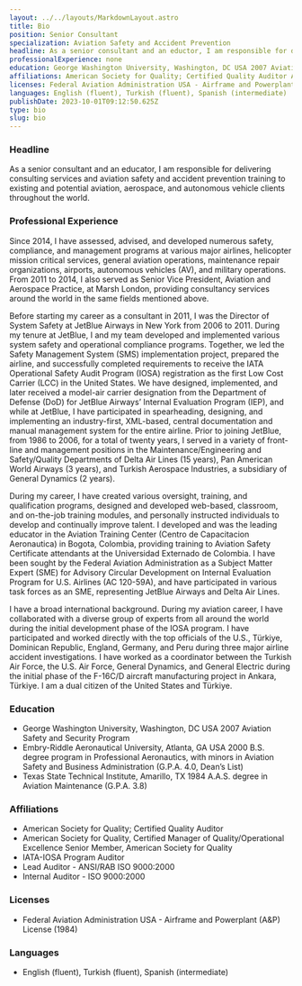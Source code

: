 ```yaml
---
layout: ../../layouts/MarkdownLayout.astro
title: Bio
position: Senior Consultant
specialization: Aviation Safety and Accident Prevention
headline: As a senior consultant and an eductor, I am responsible for delivering consulting services and aviation safety and accident prevention training to existing and potential aviation, aerospace, and autonomous vehicle clients throughout the world.
professionalExperience: none
education: George Washington University, Washington, DC USA 2007 Aviation Safety and Security Program Embry-Riddle Aeronautical University, Atlanta, GA USA 2000 B.S. degree program in Professional Aeronautics, with minors in Aviation Safety and Business Administration (G.P.A. 4.0, Dean’s List) Texas State Technical Institute, Amarillo, TX 1984 A.A.S. degree in Aviation Maintenance (G.P.A. 3.8)
affiliations: American Society for Quality; Certified Quality Auditor American Society for Quality, Certified Manager of Quality/Operational Excellence Senior Member, American Society for Quality IATA-IOSA Program Auditor Lead Auditor - ANSI/RAB ISO 9000:2000 Internal Auditor - ISO 9000:2000
licenses: Federal Aviation Administration USA - Airframe and Powerplant (A&P) License (1984)
languages: English (fluent), Turkish (fluent), Spanish (intermediate)
publishDate: 2023-10-01T09:12:50.625Z
type: bio
slug: bio
---
```


### Headline

As a senior consultant and an educator, I am responsible for delivering consulting services and aviation safety and accident prevention training to existing and potential aviation, aerospace, and autonomous vehicle clients throughout the world.

### Professional Experience

Since 2014, I have assessed, advised, and developed numerous safety, compliance, and management programs at various major airlines, helicopter mission critical services, general aviation operations, maintenance repair organizations, airports, autonomous vehicles (AV), and military operations. From 2011 to 2014, I also served as Senior Vice President, Aviation and Aerospace Practice, at Marsh London, providing consultancy services around the world in the same fields mentioned above.

Before starting my career as a consultant in 2011, I was the Director of System Safety at JetBlue Airways in New York from 2006 to 2011. During my tenure at JetBlue, I and my team developed and implemented various system safety and operational compliance programs. Together, we led the Safety Management System (SMS) implementation project, prepared the airline, and successfully completed requirements to receive the IATA Operational Safety Audit Program (IOSA) registration as the first Low Cost Carrier (LCC) in the United States. We have designed, implemented, and later received a model-air carrier designation from the Department of Defense (DoD) for JetBlue Airways’ Internal Evaluation Program (IEP), and while at JetBlue, I have participated in spearheading, designing, and implementing an industry-first, XML-based, central documentation and manual management system for the entire airline. Prior to joining JetBlue, from 1986 to 2006, for a total of twenty years, I served in a variety of front-line and management positions in the Maintenance/Engineering and Safety/Quality Departments of Delta Air Lines (15 years), Pan American World Airways (3 years), and Turkish Aerospace Industries, a subsidiary of General Dynamics (2 years).

During my career, I have created various oversight, training, and qualification programs, designed and developed web-based, classroom, and on-the-job training modules, and personally instructed individuals to develop and continually improve talent. I developed and was the leading educator in the Aviation Training Center (Centro de Capacitacion Aeronautica) in Bogota, Colombia, providing training to Aviation Safety Certificate attendants at the Universidad Externado de Colombia. I have been sought by the Federal Aviation Administration as a Subject Matter Expert (SME) for Advisory Circular Development on Internal Evaluation Program for U.S. Airlines (AC 120-59A), and have participated in various task forces as an SME, representing JetBlue Airways and Delta Air Lines.

I have a broad international background. During my aviation career, I have collaborated with a diverse group of experts from all around the world during the initial development phase of the IOSA program. I have participated and worked directly with the top officials of the U.S., Türkiye, Dominican Republic, England, Germany, and Peru during three major airline accident investigations. I have worked as a coordinator between the Turkish Air Force, the U.S. Air Force, General Dynamics, and General Electric during the initial phase of the F-16C/D aircraft manufacturing project in Ankara, Türkiye. I am a dual citizen of the United States and Türkiye.

### Education

-   George Washington University, Washington, DC USA 2007
    Aviation Safety and Security Program
-   Embry-Riddle Aeronautical University, Atlanta, GA USA 2000
    B.S. degree program in Professional Aeronautics, with minors in Aviation Safety and Business Administration (G.P.A. 4.0, Dean’s List)
-   Texas State Technical Institute, Amarillo, TX 1984
    A.A.S. degree in Aviation Maintenance (G.P.A. 3.8)

### Affiliations

-   American Society for Quality; Certified Quality Auditor
-   American Society for Quality, Certified Manager of Quality/Operational Excellence Senior Member, American Society for Quality
-   IATA-IOSA Program Auditor
-   Lead Auditor - ANSI/RAB ISO 9000:2000
-   Internal Auditor - ISO 9000:2000

### Licenses

-   Federal Aviation Administration USA - Airframe and Powerplant (A&P) License (1984)

### Languages

-   English (fluent), Turkish (fluent), Spanish (intermediate)
